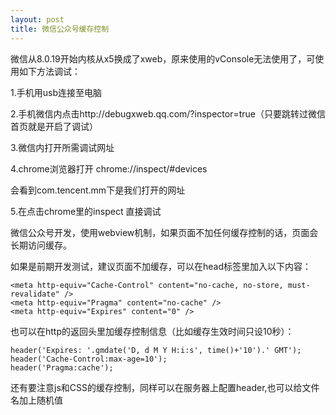 ```yaml
---
layout: post
title: 微信公众号缓存控制
---
```


微信从8.0.19开始内核从x5换成了xweb，原来使用的vConsole无法使用了，可使用如下方法调试：

1.手机用usb连接至电脑

2.手机微信内点击http://debugxweb.qq.com/?inspector=true（只要跳转过微信首页就是开启了调试）

3.微信内打开所需调试网址

4.chrome浏览器打开 chrome://inspect/#devices

会看到com.tencent.mm下是我们打开的网址

5.在点击chrome里的inspect 直接调试



微信公众号开发，使用webview机制，如果页面不加任何缓存控制的话，页面会长期访问缓存。

如果是前期开发测试，建议页面不加缓存，可以在head标签里加入以下内容：

    <meta http-equiv="Cache-Control" content="no-cache, no-store, must-revalidate" />
    <meta http-equiv="Pragma" content="no-cache" />
    <meta http-equiv="Expires" content="0" />


也可以在http的返回头里加缓存控制信息（比如缓存生效时间只设10秒）：

    header('Expires: '.gmdate('D, d M Y H:i:s', time()+'10').' GMT');
    header('Cache-Control:max-age=10');
    header('Pragma:cache');

还有要注意js和CSS的缓存控制，同样可以在服务器上配置header,也可以给文件名加上随机值